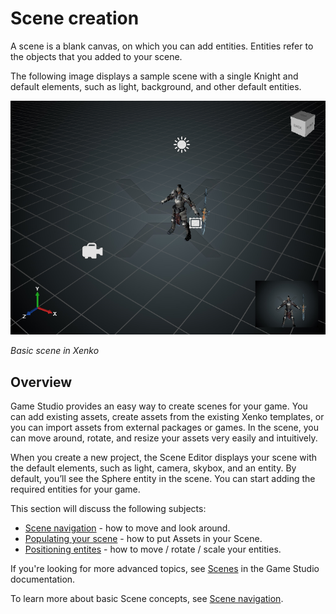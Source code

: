 # Scene creation

A scene is a blank canvas, on which you can add entities. Entities refer to the objects that you added to your scene. 

The following image displays a sample scene with a single Knight and default elements, such as light, background, and other default entities.

   ![Basic scene in Xenko](media/scene-creation-basic-scene-in-xenko.png)

   _Basic scene in Xenko_

## Overview

Game Studio provides an easy way to create scenes for your game. You can add existing assets, create assets from the existing Xenko templates, or you can import assets from external packages or games. In the scene, you can move around, rotate, and resize your assets very easily and intuitively.

When you create a new project, the Scene Editor displays your scene with the default elements, such as light, camera, skybox, and an entity. By default, you’ll see the Sphere entity in the scene. You can start adding the required entities for your game.

This section will discuss the following subjects:

* [Scene navigation](scene-navigation.md) - how to move and look around.
* [Populating your scene](populating-your-scene.md) - how to put Assets in your Scene.
* [Positioning entites](positioning-entities.md) - how to move / rotate / scale your entities.

If you're looking for more advanced topics, see [Scenes](/manual/game-studio/scenes.md) in the Game Studio documentation.

To learn more about basic Scene concepts, see [Scene navigation](scene-navigation.md).
